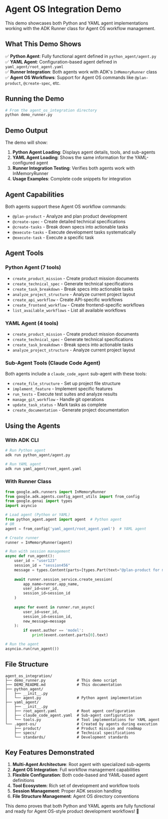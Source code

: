 # Agent OS Integration Demo

This demo showcases both Python and YAML agent implementations working with the ADK Runner class for Agent OS workflow management.

## What This Demo Shows

✅ **Python Agent**: Fully functional agent defined in `python_agent/agent.py`  
✅ **YAML Agent**: Configuration-based agent defined in `yaml_agent/root_agent.yaml`  
✅ **Runner Integration**: Both agents work with ADK's `InMemoryRunner` class  
✅ **Agent OS Workflows**: Support for Agent OS commands like `@plan-product`, `@create-spec`, etc.

## Running the Demo

```bash
# From the agent_os_integration directory
python demo_runner.py
```

## Demo Output

The demo will show:

1. **Python Agent Loading**: Displays agent details, tools, and sub-agents
2. **YAML Agent Loading**: Shows the same information for the YAML-configured agent
3. **Runner Integration Testing**: Verifies both agents work with InMemoryRunner
4. **Usage Examples**: Complete code snippets for integration

## Agent Capabilities

Both agents support these Agent OS workflow commands:

- `@plan-product` - Analyze and plan product development
- `@create-spec` - Create detailed technical specifications  
- `@create-tasks` - Break down specs into actionable tasks
- `@execute-tasks` - Execute development tasks systematically
- `@execute-task` - Execute a specific task

## Agent Tools

### Python Agent (7 tools)
- `create_product_mission` - Create product mission documents
- `create_technical_spec` - Generate technical specifications
- `create_task_breakdown` - Break specs into actionable tasks
- `analyze_project_structure` - Analyze current project layout
- `create_api_workflow` - Create API-specific workflows
- `create_frontend_workflow` - Create frontend-specific workflows
- `list_available_workflows` - List all available workflows

### YAML Agent (4 tools)
- `create_product_mission` - Create product mission documents
- `create_technical_spec` - Generate technical specifications
- `create_task_breakdown` - Break specs into actionable tasks
- `analyze_project_structure` - Analyze current project layout

### Sub-Agent Tools (Claude Code Agent)
Both agents include a `claude_code_agent` sub-agent with these tools:
- `create_file_structure` - Set up project file structure
- `implement_feature` - Implement specific features
- `run_tests` - Execute test suites and analyze results
- `manage_git_workflow` - Handle git operations
- `update_task_status` - Mark tasks as complete
- `create_documentation` - Generate project documentation

## Using the Agents

### With ADK CLI

```bash
# Run Python agent
adk run python_agent/agent.py

# Run YAML agent  
adk run yaml_agent/root_agent.yaml
```

### With Runner Class

```python
from google.adk.runners import InMemoryRunner
from google.adk.agents.config_agent_utils import from_config
from google.genai import types
import asyncio

# Load agent (Python or YAML)
from python_agent.agent import agent  # Python agent
# OR
agent = from_config('yaml_agent/root_agent.yaml')  # YAML agent

# Create runner
runner = InMemoryRunner(agent)

# Run with session management
async def run_agent():
    user_id = "user123"
    session_id = "session456"
    message = types.Content(parts=[types.Part(text="@plan-product for my app")])
    
    await runner.session_service.create_session(
        app_name=runner.app_name,
        user_id=user_id,
        session_id=session_id
    )
    
    async for event in runner.run_async(
        user_id=user_id,
        session_id=session_id,
        new_message=message
    ):
        if event.author == 'model':
            print(event.content.parts[0].text)

# Run the agent
asyncio.run(run_agent())
```

## File Structure

```
agent_os_integration/
├── demo_runner.py              # This demo script
├── DEMO_README.md              # This documentation
├── python_agent/
│   ├── __init__.py
│   └── agent.py                # Python agent implementation
├── yaml_agent/
│   ├── __init__.py
│   ├── root_agent.yaml         # Root agent configuration
│   ├── claude_code_agent.yaml  # Sub-agent configuration
│   └── tools.py                # Tool implementations for YAML agent
└── .agent-os/                  # Created by agents during execution
    ├── product/                # Product mission and roadmap
    ├── specs/                  # Technical specifications
    └── standards/              # Development standards
```

## Key Features Demonstrated

1. **Multi-Agent Architecture**: Root agent with specialized sub-agents
2. **Agent OS Integration**: Full workflow management capabilities
3. **Flexible Configuration**: Both code-based and YAML-based agent definitions
4. **Tool Ecosystem**: Rich set of development and workflow tools
5. **Session Management**: Proper ADK session handling
6. **File Structure Management**: Agent OS directory conventions

This demo proves that both Python and YAML agents are fully functional and ready for Agent OS-style product development workflows! 🚀